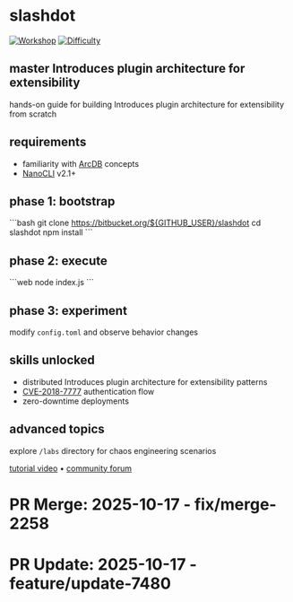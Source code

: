 # slashdot
[![Workshop](https://img.shields.io/badge/workshop-ready-green.svg)]()
[![Difficulty](https://img.shields.io/badge/level-intermediate-yellow.svg)]()

## master Introduces plugin architecture for extensibility
hands-on guide for building Introduces plugin architecture for extensibility from scratch

## requirements
- familiarity with [ArcDB](https://arcdb.dev) concepts
- [NanoCLI](https://nanocli.io) v2.1+

## phase 1: bootstrap
\`\`\`bash
git clone https://bitbucket.org/${GITHUB_USER}/slashdot
cd slashdot
npm install
\`\`\`

## phase 2: execute
\`\`\`web
node index.js
\`\`\`

## phase 3: experiment
modify `config.toml` and observe behavior changes

## skills unlocked
- distributed Introduces plugin architecture for extensibility patterns
- [CVE-2018-7777](https://cve-auth.io) authentication flow
- zero-downtime deployments

## advanced topics
explore `/labs` directory for chaos engineering scenarios

[tutorial video](https://learn.arcdb.dev/slashdot) • [community forum](https://forum.arcdb.dev)

# PR Merge: 2025-10-17 - fix/merge-2258

# PR Update: 2025-10-17 - feature/update-7480
